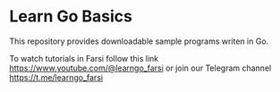# Learn Go Basics

This repository provides downloadable sample programs writen in Go.

To watch tutorials in Farsi follow this link https://www.youtube.com/@learngo_farsi or join our Telegram channel https://t.me/learngo_farsi
